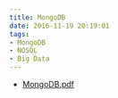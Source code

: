 ```yaml
---
title: MongoDB
date: 2016-11-19 20:19:01
tags:
- MongoDB
- NOSQL
- Big Data
---
```

* [MongoDB.pdf](https://github.com/zhuzhigao/PersonalTechArticles/raw/master/MongoDB/MongoDB.pdf)
<!-- more -->